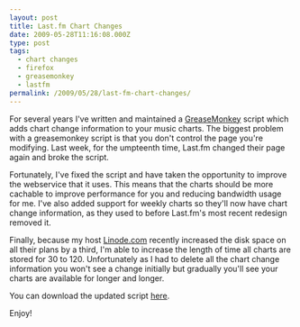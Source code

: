 ```yaml
---
layout: post
title: Last.fm Chart Changes
date: 2009-05-28T11:16:08.000Z
type: post
tags:
  - chart changes
  - firefox
  - greasemonkey
  - lastfm
permalink: /2009/05/28/last-fm-chart-changes/
---
```

For several years I've written and maintained a <a href="https://addons.mozilla.org/en-US/firefox/addon/748">GreaseMonkey</a> script which adds chart change information to your music charts. The biggest problem with a greasemonkey script is that you don't control the page you're modifying. Last week, for the umpteenth time, Last.fm changed their page again and broke the script.

Fortunately, I've fixed the script and have taken the opportunity to improve the webservice that it uses. This means that the charts should be more cachable to improve performance for you and reducing bandwidth usage for me. I've also added support for weekly charts so they'll now have chart change information, as they used to before Last.fm's most recent redesign removed it.

Finally, because my host <a href="http://www.linode.com">Linode.com</a> recently increased the disk space on all their plans by a third, I'm able to increase the length of time all charts are stored for 30 to 120. Unfortunately as I had to delete all the chart change information you won't see a change initially but gradually you'll see your charts are available for longer and longer.

You can download the updated script <a href="http://lastfm.indiegigs.co.uk/chartchanges">here</a>.

Enjoy!
